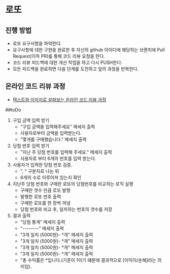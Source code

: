 # 로또
## 진행 방법
* 로또 요구사항을 파악한다.
* 요구사항에 대한 구현을 완료한 후 자신의 github 아이디에 해당하는 브랜치에 Pull Request(이하 PR)를 통해 코드 리뷰 요청을 한다.
* 코드 리뷰 피드백에 대한 개선 작업을 하고 다시 PUSH한다.
* 모든 피드백을 완료하면 다음 단계를 도전하고 앞의 과정을 반복한다.

## 온라인 코드 리뷰 과정
* [텍스트와 이미지로 살펴보는 온라인 코드 리뷰 과정](https://github.com/next-step/nextstep-docs/tree/master/codereview)

##toDo
1. 구입 금액 입력 받기
    - "구입 금액을 입력해주세요" 메세지 출력
    - 사용자로부터 금액을 입력받는다.
    - "몇개를 구매했습니다." 메세지 출력
2. 당첨 번호 입력 받기
   - "지난 주 당첨 번호를 입력해 주세요." 메세지 출력
    - 사용자로 부터 6개의 번호를 입력 받는다.
3. 사용자가 입력한 당첨 번호 검증.
   - ", " 구분자로 나눈 뒤
   - 6개의 수로 이루어져 있는지 확인
4. 지난주 당첨 번호와 구매한 로또의 당첨번호를 비교하는 로직 실행
   - 구매한 갯수 만큼 로또 발행
   - 발행한 로또 번호 출력 
   - 구매한 로또를 한 장씩 꺼냄
   - 당첨 번호와 비교 후, 일치하는 번호의 갯수를 저장
5. 결과 출력
    - "당첨 통계" 메세지 출력
    - "--------" 메세지 출력
    - "3개 일치 (5000원)- *개" 메세지 출력
   - "3개 일치 (5000원)- *개" 메세지 출력
   - "3개 일치 (5000원)- *개" 메세지 출력
   - "3개 일치 (5000원)- *개" 메세지 출력
   - "총 수익률은 *입니다.(기준이 1이기 떄문에 결과적으로 [이익이/손해]라는 의미임).
    
